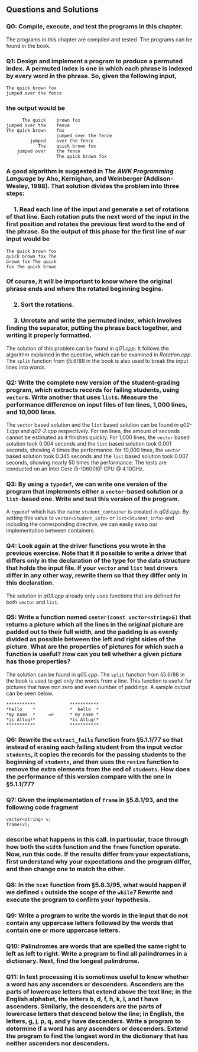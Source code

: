 ## Questions and Solutions

### Q0: Compile, execute, and test the programs in this chapter.
The programs in this chapter are compiled and tested. The programs can be found in the book.

### Q1: Design and implement a program to produce a permuted index. A permuted index is one in which each phrase is indexed by every word in the phrase. So, given the following input,
```
The quick brown fox
jumped over the fence
```
### the output would be
```
      The quick    brown fox
jumped over the    fence
The quick brown    fox
                   jumped over the fence
         jumped    over the fence
            The    quick brown fox
    jumped over    the fence
                   The quick brown fox
```
### A good algorithm is suggested in *The AWK Programming Language* by Aho, Kernighan, and Weinberger (Addison-Wesley, 1988). That solution divides the problem into three steps:

### &emsp; 1. Read each line of the input and generate a set of rotations of that line. Each rotation puts the next word of the input in the first position and rotates the previous first word to the end of the phrase. So the output of this phase for the first line of our input would be
```
The quick brown fox
quick brown fox The
brown fox The quick
fox The quick brown
```
### Of course, it will be important to know where the original phrase ends and where the rotated beginning begins.
### &emsp; 2. Sort the rotations.
### &emsp; 3. Unrotate and write the permuted index, which involves finding the separator, putting the phrase back together, and writing it properly formatted.
The solution of this problem can be found in *q01.cpp*. It follows the algorithm explained in the question, which can be examined in *Rotation.cpp*. The `split` function from §5.6/88 in the book is also used to break the input lines into words.

### Q2: Write the complete new version of the student-grading program, which extracts records for failing students, using `vector`s. Write another that uses `list`s. Measure the performance difference on input files of ten lines, 1,000 lines, and 10,000 lines.
The `vector` based solution and the `list` based solution can be found in *q02-1.cpp* and *q02-2.cpp* respectively. For ten lines, the amount of seconds cannot be estimated as it finishes quickly. For 1,000 lines, the `vector` based solution took 0.004 seconds and the `list` based solution took 0.001 seconds, showing 4 times the performance. for 10,000 lines, the `vector` based solution took 0.345 seconds and the `list` based solution took 0.007 seconds, showing nearly 50 times the performance. The tests are conducted on an Intel Core i5-10600KF CPU @ 4.10GHz.

### Q3: By using a `typedef`, we can write one version of the program that implements either a `vector`-based solution or a `list`-based one. Write and test this version of the program.
A `typedef` which has the name `student_container` is created in *q03.cpp*. By setting this value to `vector<Student_info>` or `list<Student_info>` and including the corresponding directive, we can easily swap our implementation between containers.

### Q4: Look again at the driver functions you wrote in the previous exercise. Note that it it possible to write a driver that differs only in the declaration of the type for the data structure that holds the input file. If your `vector` and `list` test drivers differ in any other way, rewrite them so that they differ only in this declaration.
The solution in *q03.cpp* already only uses functions that are defined for both `vector` and `list`.

### Q5: Write a function named `center(const vector<string>&)` that returns a picture which all the lines in the original picture are padded out to their full width, and the padding is as evenly divided as possible between the left and right sides of the picture. What are the properties of pictures for which such a function is useful? How can you tell whether a given picture has those properties?
The solution can be found in *q05.cpp*. The `split` function from §5.6/88 in the book is used to get only the words from a line. This function is useful for pictures that have non zero and even number of paddings. A sample output can be seen below.
```
***********             ***********
*hello    *             *  hello  *
*my name  *     =>      * my name *
*is Altug!*             *is Altug!*
***********             ***********
```

### Q6: Rewrite the `extract_fails` function from §5.1.1/77 so that instead of erasing each failing student from the input vector `students`, it copies the records for the passing students to the beginning of `students`, and then uses the `resize` function to remove the extra elements from the end of `students`. How does the performance of this version compare with the one in §5.1.1/77?

### Q7: Given the implementation of `frame` in §5.8.1/93, and the following code fragment
```
vector<string> v;
frame(v);
```
### describe what happens in this call. In particular, trace through how both the `width` function and the `frame` function operate. Now, run this code. If the results differ from your expectations, first understand why your expectations and the program differ, and then change one to match the other.

### Q8: In the `hcat` function from §5.8.3/95, what would happen if we defined `s` outside the scope of the `while`? Rewrite and execute the program to confirm your hypothesis.

### Q9: Write a program to write the words in the input that do not contain any uppercase letters followed by the words that contain one or more uppercase letters.

### Q10: Palindromes are words that are spelled the same right to left as left to right. Write a program to find all palindromes in a dictionary. Next, find the longest palindrome.

### Q11: In text processing it is sometimes useful to know whether a word has any ascenders or descenders. Ascenders are the parts of lowercase letters that extend above the text line; in the English alphabet, the letters b, d, f, h, k, l, and t have ascenders. Similarly, the descenders are the parts of lowercase letters that descend below the line; in English, the letters, g, j, p, q, and y have descenders. Write a program to determine if a word has any ascenders or descenders. Extend the program to find the longest word in the dictionary that has neither ascenders nor descenders.